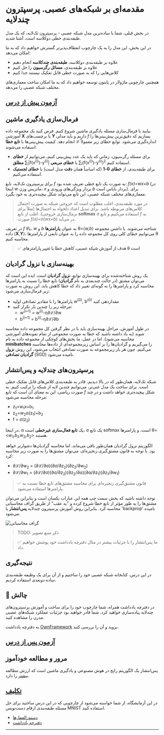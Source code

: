 <!--
CO_OP_TRANSLATOR_METADATA:
{
  "original_hash": "789d6c3fb6fc7948a470b33078a5983a",
  "translation_date": "2025-09-23T12:32:19+00:00",
  "source_file": "lessons/3-NeuralNetworks/04-OwnFramework/README.md",
  "language_code": "fa"
}
-->
# مقدمه‌ای بر شبکه‌های عصبی. پرسپترون چندلایه

در بخش قبلی، شما با ساده‌ترین مدل شبکه عصبی - پرسپترون تک‌لایه، که یک مدل طبقه‌بندی خطی دوکلاسه است، آشنا شدید.

در این بخش، این مدل را به یک چارچوب انعطاف‌پذیرتر گسترش خواهیم داد که به ما امکان می‌دهد:

* علاوه بر طبقه‌بندی دوکلاسه، **طبقه‌بندی چندکلاسه** انجام دهیم  
* علاوه بر طبقه‌بندی، **مسائل رگرسیون** را حل کنیم  
* کلاس‌هایی را که به صورت خطی قابل تفکیک نیستند جدا کنیم  

همچنین چارچوبی ماژولار در پایتون توسعه خواهیم داد که به ما امکان ساخت معماری‌های مختلف شبکه عصبی را می‌دهد.

## [آزمون پیش از درس](https://ff-quizzes.netlify.app/en/ai/quiz/7)

## فرمال‌سازی یادگیری ماشین

بیایید با فرمال‌سازی مسئله یادگیری ماشین شروع کنیم. فرض کنید یک مجموعه داده آموزشی **X** با برچسب‌های **Y** داریم و باید مدلی *f* بسازیم که دقیق‌ترین پیش‌بینی‌ها را انجام دهد. کیفیت پیش‌بینی‌ها با **تابع خطا** &lagran; اندازه‌گیری می‌شود. توابع خطای زیر معمولاً استفاده می‌شوند:

* برای مسئله رگرسیون، زمانی که باید یک عدد پیش‌بینی کنیم، می‌توانیم از **خطای مطلق** &sum;<sub>i</sub>|f(x<sup>(i)</sup>)-y<sup>(i)</sup>| یا **خطای مربعی** &sum;<sub>i</sub>(f(x<sup>(i)</sup>)-y<sup>(i)</sup>)<sup>2</sup> استفاده کنیم.  
* برای طبقه‌بندی، از **خطای 0-1** (که اساساً همان **دقت** مدل است) یا **خطای لجستیک** استفاده می‌کنیم.  

برای پرسپترون تک‌لایه، تابع *f* به صورت یک تابع خطی تعریف شده بود: *f(x)=wx+b* (در اینجا *w* ماتریس وزن، *x* بردار ویژگی‌های ورودی و *b* بردار بایاس است). برای معماری‌های مختلف شبکه عصبی، این تابع می‌تواند شکل پیچیده‌تری به خود بگیرد.

> در مورد طبقه‌بندی، اغلب مطلوب است که خروجی شبکه به صورت احتمال کلاس‌های مربوطه باشد. برای تبدیل اعداد دلخواه به احتمال‌ها (مثلاً برای نرمال‌سازی خروجی)، اغلب از تابع **softmax** &sigma; استفاده می‌کنیم و تابع *f* به صورت *f(x)=&sigma;(wx+b)* در می‌آید.

در تعریف *f* بالا، *w* و *b* به عنوان **پارامترها** &theta;=⟨*w,b*⟩ شناخته می‌شوند. با داشتن مجموعه داده ⟨**X**,**Y**⟩، می‌توانیم خطای کلی روی کل مجموعه داده را به عنوان تابعی از پارامترها &theta; محاسبه کنیم.

> ✅ **هدف از آموزش شبکه عصبی، کاهش خطا با تغییر پارامترهای &theta; است**

## بهینه‌سازی با نزول گرادیان

یک روش شناخته‌شده برای بهینه‌سازی توابع، **نزول گرادیان** است. ایده این است که می‌توان مشتق (در حالت چندبعدی به نام **گرادیان**) تابع خطا را نسبت به پارامترها محاسبه کرد و پارامترها را به گونه‌ای تغییر داد که خطا کاهش یابد. این روش به صورت زیر فرمال‌سازی می‌شود:

* پارامترها را با مقادیر تصادفی اولیه w<sup>(0)</sup>, b<sup>(0)</sup> مقداردهی کنید  
* مرحله زیر را چندین بار تکرار کنید:
    - w<sup>(i+1)</sup> = w<sup>(i)</sup>-&eta;&part;&lagran;/&part;w  
    - b<sup>(i+1)</sup> = b<sup>(i)</sup>-&eta;&part;&lagran;/&part;b  

در طول آموزش، مراحل بهینه‌سازی باید با در نظر گرفتن کل مجموعه داده محاسبه شوند (به یاد داشته باشید که خطا به صورت مجموعی از تمام نمونه‌های آموزشی محاسبه می‌شود). اما در عمل، ما بخش‌های کوچکی از مجموعه داده به نام **minibatches** را می‌گیریم و گرادیان‌ها را بر اساس زیرمجموعه‌ای از داده‌ها محاسبه می‌کنیم. چون هر بار زیرمجموعه به صورت تصادفی انتخاب می‌شود، این روش **نزول گرادیان تصادفی** (SGD) نامیده می‌شود.

## پرسپترون‌های چندلایه و پس‌انتشار

شبکه تک‌لایه، همان‌طور که در بالا دیدیم، قادر به طبقه‌بندی کلاس‌های قابل تفکیک خطی است. برای ساخت یک مدل غنی‌تر، می‌توانیم چندین لایه از شبکه را ترکیب کنیم. به صورت ریاضی، این به معنای آن است که تابع *f* شکل پیچیده‌تری خواهد داشت و در چند مرحله محاسبه می‌شود:
* z<sub>1</sub>=w<sub>1</sub>x+b<sub>1</sub>  
* z<sub>2</sub>=w<sub>2</sub>&alpha;(z<sub>1</sub>)+b<sub>2</sub>  
* f = &sigma;(z<sub>2</sub>)  

در اینجا، &alpha; یک **تابع فعال‌سازی غیرخطی** است، &sigma; یک تابع softmax است، و پارامترها &theta;=<*w<sub>1</sub>,b<sub>1</sub>,w<sub>2</sub>,b<sub>2</sub>*> هستند.

الگوریتم نزول گرادیان همان‌طور باقی می‌ماند، اما محاسبه گرادیان‌ها دشوارتر خواهد بود. با توجه به قانون مشتق‌گیری زنجیره‌ای، می‌توان مشتق‌ها را به صورت زیر محاسبه کرد:

* &part;&lagran;/&part;w<sub>2</sub> = (&part;&lagran;/&part;&sigma;)(&part;&sigma;/&part;z<sub>2</sub>)(&part;z<sub>2</sub>/&part;w<sub>2</sub>)  
* &part;&lagran;/&part;w<sub>1</sub> = (&part;&lagran;/&part;&sigma;)(&part;&sigma;/&part;z<sub>2</sub>)(&part;z<sub>2</sub>/&part;&alpha;)(&part;&alpha;/&part;z<sub>1</sub>)(&part;z<sub>1</sub>/&part;w<sub>1</sub>)  

> ✅ قانون مشتق‌گیری زنجیره‌ای برای محاسبه مشتق‌های تابع خطا نسبت به پارامترها استفاده می‌شود.

توجه داشته باشید که بخش سمت چپ همه این عبارات یکسان است و بنابراین می‌توان مشتق‌ها را به طور مؤثر از تابع خطا شروع کرده و "به عقب" از طریق گراف محاسباتی محاسبه کرد. بنابراین روش آموزش پرسپترون چندلایه **پس‌انتشار** یا 'backprop' نامیده می‌شود.

<img alt="گراف محاسباتی" src="images/ComputeGraphGrad.png"/>

> TODO: ذکر منبع تصویر

> ✅ ما پس‌انتشار را با جزئیات بیشتر در مثال دفترچه یادداشت خود پوشش خواهیم داد.

## نتیجه‌گیری

در این درس، کتابخانه شبکه عصبی خود را ساختیم و از آن برای یک وظیفه طبقه‌بندی ساده دو‌بعدی استفاده کردیم.

## 🚀 چالش

در دفترچه یادداشت همراه، شما چارچوب خود را برای ساخت و آموزش پرسپترون‌های چندلایه پیاده‌سازی خواهید کرد. شما قادر خواهید بود جزئیات عملکرد شبکه‌های عصبی مدرن را مشاهده کنید.

به دفترچه یادداشت [OwnFramework](OwnFramework.ipynb) بروید و آن را بررسی کنید.

## [آزمون پس از درس](https://ff-quizzes.netlify.app/en/ai/quiz/8)

## مرور و مطالعه خودآموز

پس‌انتشار یک الگوریتم رایج در هوش مصنوعی و یادگیری ماشین است که ارزش مطالعه [بیشتر](https://wikipedia.org/wiki/Backpropagation) را دارد.

## [تکلیف](lab/README.md)

در این آزمایشگاه، از شما خواسته می‌شود از چارچوبی که در این درس ساختید برای حل مسئله طبقه‌بندی ارقام دست‌نویس MNIST استفاده کنید.

* [دستورالعمل‌ها](lab/README.md)  
* [دفترچه یادداشت](lab/MyFW_MNIST.ipynb)  

---

